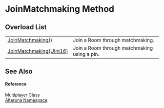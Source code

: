 # JoinMatchmaking Method


## Overload List
<table>
<tr>
<td><a href="M_Alteruna_Multiplayer_JoinMatchmaking">JoinMatchmaking()</a></td>
<td>Join a Room through matchmaking.</td></tr>
<tr>
<td><a href="M_Alteruna_Multiplayer_JoinMatchmaking_1">JoinMatchmaking(UInt16)</a></td>
<td>Join a Room through matchmaking using a pin.</td></tr>
</table>

## See Also


#### Reference
<a href="T_Alteruna_Multiplayer">Multiplayer Class</a>  
<a href="N_Alteruna">Alteruna Namespace</a>  

